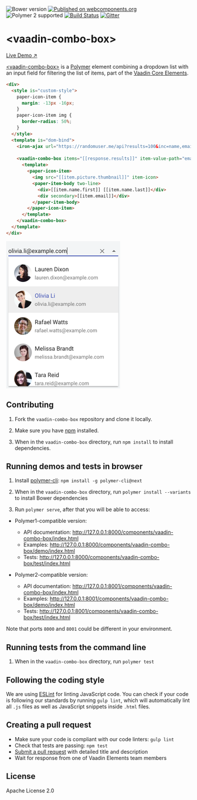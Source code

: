 ![Bower version](https://img.shields.io/bower/v/vaadin-combo-box.svg)
[![Published on webcomponents.org](https://img.shields.io/badge/webcomponents.org-published-blue.svg)](https://www.webcomponents.org/element/vaadin/vaadin-combo-box)
![Polymer 2 supported](https://img.shields.io/badge/Polymer2-supported-blue.svg)
[![Build Status](https://travis-ci.org/vaadin/vaadin-combo-box.svg?branch=master)](https://travis-ci.org/vaadin/vaadin-combo-box)
[![Gitter](https://badges.gitter.im/Join%20Chat.svg)](https://gitter.im/vaadin/vaadin-core-elements?utm_source=badge&utm_medium=badge&utm_campaign=pr-badge)

# &lt;vaadin-combo-box&gt;

[Live Demo ↗](https://cdn.vaadin.com/vaadin-core-elements/master/vaadin-combo-box/demo/)

[&lt;vaadin-combo-box&gt;](https://vaadin.com/elements/-/element/vaadin-combo-box) is a [Polymer](http://polymer-project.org) element combining a dropdown list with an input field for filtering the list of items, part of the [Vaadin Core Elements](https://vaadin.com/elements).

<!--
```
<custom-element-demo height="300">
  <template>
    <script src="../webcomponentsjs/webcomponents-lite.js"></script>
    <link rel="import" href="../iron-ajax/iron-ajax.html">
    <link rel="import" href="../paper-item/all-imports.html">
    <link rel="import" href="vaadin-combo-box.html">
    <next-code-block></next-code-block>
  </template>
</custom-element-demo>
```
-->
```html
<div>
  <style is="custom-style">
    paper-icon-item {
      margin: -13px -16px;
    }
    paper-icon-item img {
      border-radius: 50%;
    }
  </style>
  <template is="dom-bind">
    <iron-ajax url="https://randomuser.me/api?results=100&inc=name,email,picture" last-response="{{response}}" auto></iron-ajax>

    <vaadin-combo-box items="[[response.results]]" item-value-path="email" item-label-path="email">
      <template>
        <paper-icon-item>
          <img src="[[item.picture.thumbnail]]" item-icon>
          <paper-item-body two-line>
            <div>[[item.name.first]] [[item.name.last]]</div>
            <div secondary>[[item.email]]</div>
          </paper-item-body>
        </paper-icon-item>
      </template>
    </vaadin-combo-box>
  </template>
</div>

```

[<img src="https://raw.githubusercontent.com/vaadin/vaadin-combo-box/master/docs/img/vaadin-combo-box-item-template-material.png" width="311" alt="Screenshot of vaadin-combo-box" />](https://vaadin.com/elements/-/element/vaadin-combo-box)


## Contributing

1. Fork the `vaadin-combo-box` repository and clone it locally.

1. Make sure you have [npm](https://www.npmjs.com/) installed.

1. When in the `vaadin-combo-box` directory, run `npm install` to install dependencies.


## Running demos and tests in browser

1. Install [polymer-cli](https://www.npmjs.com/package/polymer-cli): `npm install -g polymer-cli@next`

1. When in the `vaadin-combo-box` directory, run `polymer install --variants` to install Bower dependencies

1. Run `polymer serve`, after that you will be able to access:

  - Polymer1-compatible version:

    - API documentation: http://127.0.0.1:8000/components/vaadin-combo-box/index.html
    - Examples: http://127.0.0.1:8000/components/vaadin-combo-box/demo/index.html
    - Tests: http://127.0.0.1:8000/components/vaadin-combo-box/test/index.html

  - Polymer2-compatible version:

    - API documentation: http://127.0.0.1:8001/components/vaadin-combo-box/index.html
    - Examples: http://127.0.0.1:8001/components/vaadin-combo-box/demo/index.html
    - Tests: http://127.0.0.1:8001/components/vaadin-combo-box/test/index.html

Note that ports `8000` and `8001` could be different in your environment.


## Running tests from the command line

1. When in the `vaadin-combo-box` directory, run `polymer test`


## Following the coding style

We are using [ESLint](http://eslint.org/) for linting JavaScript code. You can check if your code is following our standards by running `gulp lint`, which will automatically lint all `.js` files as well as JavaScript snippets inside `.html` files.


## Creating a pull request

  - Make sure your code is compliant with our code linters: `gulp lint`
  - Check that tests are passing: `npm test`
  - [Submit a pull request](https://www.digitalocean.com/community/tutorials/how-to-create-a-pull-request-on-github) with detailed title and description
  - Wait for response from one of Vaadin Elements team members


## License

Apache License 2.0
